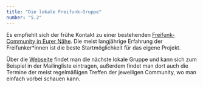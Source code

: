 ```yaml
---
title: "Die lokale Freifunk-Gruppe"
number: "5.2"
---
```


Es empfiehlt sich der frühe Kontakt zu einer bestehenden [Freifunk-Community in Eurer Nähe](https://wiki.freifunk.net/Kategorie:Freifunk-Community). Die meist langjährige Erfahrung der Freifunker\*innen ist die beste Startmöglichkeit für das eigene Projekt.

Über die [Webseite](https://wiki.freifunk.net/Kategorie:Freifunk-Community) findet man die nächste lokale Gruppe und kann sich zum Beispiel in der Mailingliste eintragen, außerdem findet man dort auch die Termine der meist regelmäßigen Treffen der jeweiligen Community, wo man einfach vorbei schauen kann.